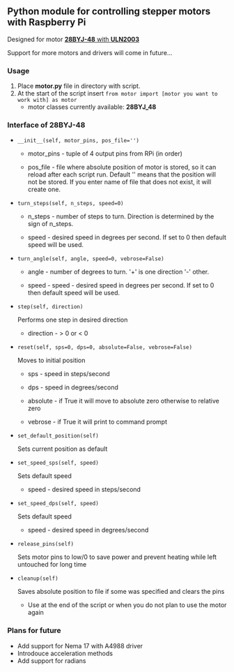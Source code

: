 ## Python module for controlling stepper motors with Raspberry Pi

Designed for motor [**28BYJ-48** with **ULN2003**](https://rpishop.cz/motory-serva-a-cerpadla/1469-krokovy-motor-28byj-48-ridici-jednotka-sada.html)

Support for more motors and drivers will come in future...

### Usage

1. Place **motor.py** file in directory with script.
2. At the start of the script insert `from motor import [motor you want to work with] as motor`
   * motor classes currently available: **28BYJ_48**


### Interface of 28BYJ-48

* `__init__(self, motor_pins, pos_file='')`
  
  * motor_pins - tuple of 4 output pins from RPi (in order)
  
  * pos_file - file where absolute position of motor is stored, so it can reload after each script run.
             Default '' means that the position will not be stored.
             If you enter name of file that does not exist, it will create one.
  

* `turn_steps(self, n_steps, speed=0)`
  
  * n_steps - number of steps to turn. Direction is determined by the sign of n_steps.
  
  * speed - desired speed in degrees per second. If set to 0 then default speed will be used.
  

* `turn_angle(self, angle, speed=0, vebrose=False)`

  * angle - number of degrees to turn. '+' is one direction '-' other.

  * speed - speed - desired speed in degrees per second. If set to 0 then default speed will be used.

  
* `step(self, direction)`
  
  Performs one step in desired direction

  * direction - > 0 or < 0


* `reset(self, sps=0, dps=0, absolute=False, vebrose=False)`
  
  Moves to initial position

  * sps - speed in steps/second

  * dps - speed in degrees/second

  * absolute - if True it will move to absolute zero otherwise to relative zero

  * vebrose - if True it will print to command prompt


* `set_default_position(self)`
  
  Sets current position as default
  

* `set_speed_sps(self, speed)`
  
  Sets default speed

  * speed - desired speed in steps/second


* `set_speed_dps(self, speed)`
  
  Sets default speed

  * speed - desired speed in degrees/second
    

* `release_pins(self)`

  Sets motor pins to low/0 to save power and prevent heating while left untouched for long time
  

* `cleanup(self)`

  Saves absolute position to file if some was specified and clears the pins

  * Use at the end of the script or when you do not plan to use the motor again
    
### Plans for future
* Add support for Nema 17 with A4988 driver
* Introdouce acceleration methods
* Add support for radians